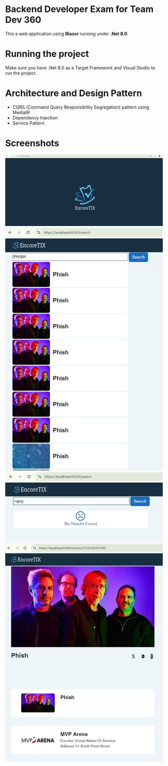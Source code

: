 
# Backend Developer Exam for Team Dev 360

This a web application using **Blazor** running under **.Net 8.0**


# Running the project
Make sure you have .Net 8.0 as a Target Framework and Visual Studio to run the project.

# Architecture and Design Pattern

 - CQRS (Command Query Responsibility Segregation) pattern using MediatR
 - Dependency Injection
 - Service Pattern

# Screenshots
![alt text](image.png)
![alt text](image-1.png)
![alt text](image-2.png)
![alt text](image-3.png)